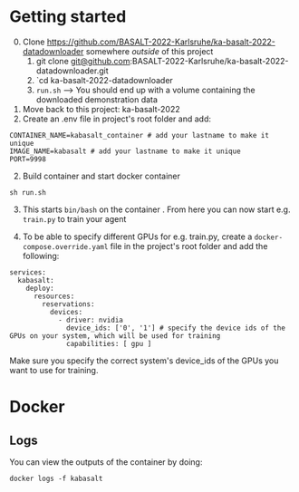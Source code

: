 # Getting started

0. Clone https://github.com/BASALT-2022-Karlsruhe/ka-basalt-2022-datadownloader somewhere *outside* of this project
   1. git clone git@github.com:BASALT-2022-Karlsruhe/ka-basalt-2022-datadownloader.git
   2. `cd ka-basalt-2022-datadownloader
   3. `run.sh` --> You should end up with a volume containing the downloaded demonstration data 
1. Move back to this project: ka-basalt-2022
2. Create an .env file in project's root folder and add:

```shell
CONTAINER_NAME=kabasalt_container # add your lastname to make it unique
IMAGE_NAME=kabasalt # add your lastname to make it unique
PORT=9998 
```

2. Build container and start docker container 
```shell
sh run.sh
```
3. This starts `bin/bash` on the container . From here you can now start e.g. `train.py` to train your agent

4. To be able to specify different GPUs for e.g. train.py, create a `docker-compose.override.yaml` file in the project's root folder and add the following:
```
services:
  kabasalt:
    deploy:
      resources:
        reservations:
          devices:
            - driver: nvidia
              device_ids: ['0', '1'] # specify the device ids of the GPUs on your system, which will be used for training
              capabilities: [ gpu ]
```
Make sure you specify the correct system's device_ids of the GPUs you want to use for training.

# Docker 
## Logs
You can view the outputs of the container by doing:
```shell
docker logs -f kabasalt
